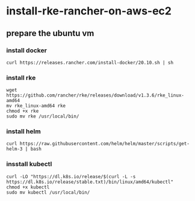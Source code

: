 # install-rke-rancher-on-aws-ec2

## prepare the ubuntu vm

### install docker
```shell
curl https://releases.rancher.com/install-docker/20.10.sh | sh
```

### install rke
```shell
wget https://github.com/rancher/rke/releases/download/v1.3.6/rke_linux-amd64
mv rke_linux-amd64 rke
chmod +x rke
sudo mv rke /usr/local/bin/
```

### install helm
```shell
curl https://raw.githubusercontent.com/helm/helm/master/scripts/get-helm-3 | bash
```

### insstall kubectl
```shell
curl -LO "https://dl.k8s.io/release/$(curl -L -s https://dl.k8s.io/release/stable.txt)/bin/linux/amd64/kubectl"
chmod +x kubectl
sudo mv kubectl /usr/local/bin/
```
